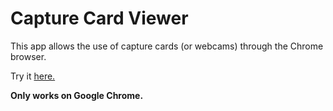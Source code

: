 # Capture Card Viewer
 
This app allows the use of capture cards (or webcams) through the Chrome browser.

Try it [here.](https://tootboi.github.io/captureCardViewer/)

**Only works on Google Chrome.**